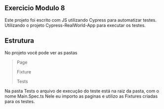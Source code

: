 ## Exercicio Modulo 8
Este projeto foi escrito com JS utilizando Cypress para automatizar testes.
Utilizando o projeto Cypress-RealWorld-App para executar os testes.

## Estrutura
No projeto você pode ver as pastas 
>Page
>>
>Fixture
>>
>Tests

Na pasta Tests o arquivo de execução do teste está na raiz da pasta, com o nome Main.Spec.ts
Nele eu importo as paginas e utilizo as Fixtures criadas para os testes. 
